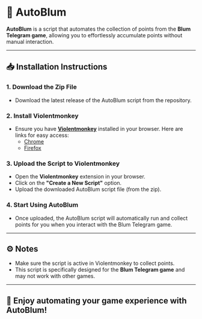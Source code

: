 # 🚀 AutoBlum

**AutoBlum** is a script that automates the collection of points from the **Blum Telegram game**, allowing you to effortlessly accumulate points without manual interaction.

---

## 📥 Installation Instructions

### 1. Download the Zip File
- Download the latest release of the AutoBlum script from the repository.

### 2. Install Violentmonkey
- Ensure you have **[Violentmonkey](https://violentmonkey.github.io/get-it/)** installed in your browser. Here are links for easy access:
  - [Chrome](https://chrome.google.com/webstore/detail/violentmonkey/jinjaccalgkegednnccohejagnlnfdag)
  - [Firefox](https://addons.mozilla.org/en-US/firefox/addon/violentmonkey/)

### 3. Upload the Script to Violentmonkey
- Open the **Violentmonkey** extension in your browser.
- Click on the **"Create a New Script"** option.
- Upload the downloaded AutoBlum script file (from the zip).

### 4. Start Using AutoBlum
- Once uploaded, the AutoBlum script will automatically run and collect points for you when you interact with the Blum Telegram game.

---

## ⚙️ Notes
- Make sure the script is active in Violentmonkey to collect points.
- This script is specifically designed for the **Blum Telegram game** and may not work with other games.

---

## 🎉 Enjoy automating your game experience with AutoBlum!
